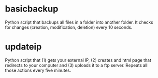 basicbackup
===========

Python script that backups all files in a folder into another folder. It checks for changes (creation, modification, deletion) every 10 seconds.

updateip
===========
Python script that (1) gets your external IP, (2) creates and html page that redirects to your computer and (3) uploads it to a ftp server. Repeats all those actions every five minutes.
